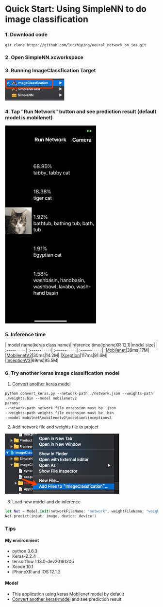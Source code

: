 # Quick Start: Using SimpleNN to do image classification

### 1. Download code
``` shell
git clone https://github.com/luozhiping/neural_network_on_ios.git
```

### 2. Open SimpleNN.xcworkspace

### 3. Running ImageClassfication Target

![](./image_classification0.jpg)

### 4. Tap "Run Network" button and see prediction result (default model is mobilenet)

![](./example.png)

### 5. Inference time

| model name(keras class name)|inference time(iphoneXR 12.1)|model size|
| :----------| :-----------| :-----------| :-----------|
|[Mobilenet](https://keras.io/applications/#mobilenet)|39ms|17M|
|[MobilenetV2](https://keras.io/applications/#mobilenetv2)|30ms|14.2M|
|[Xception](https://keras.io/applications/#xception)|117ms|91.6M|
|[InceptionV3](https://keras.io/applications/#inceptionv3)|69ms|95.5M|


### 6. Try another keras image classification model

1. [Convert another keras model](./convert_keras_model.markdown)

```shell
python convert_keras.py --network-path ./network.json --weights-path ./weights.bin --model mobilenetv2
params:
--network-path network file extension must be .json
--weights-path weights file extension must be .bin
--model mobilnet\mobilenetv2\xception\inceptionv3
```

2. Add network file and weights file to project

![](./image_classification1.jpg)

3. Load new model and do inference

```swift
let Net = Model.init(networkFileName: "network", weightFileName: "weights")
Net.predict(input: image, device: device!)
```

### Tips

#### My environment
- python 3.6.3
- Keras-2.2.4
- tensorflow 1.13.0-dev20181205
- Xcode 10.1
- iPhoneXR and IOS 12.1.2

#### Model

- This application using keras [Mobilenet](https://keras.io/applications/#mobilenet) model by default
- [Convert another keras model](./convert_keras_model.markdown) and see prediction result
